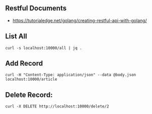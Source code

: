 ## Restful Documents
* https://tutorialedge.net/golang/creating-restful-api-with-golang/

## List All
```
curl -s localhost:10000/all | jq .
```

## Add Record
```
curl -H "Content-Type: application/json" --data @body.json localhost:10000/article
```

## Delete Record:
```
curl -X DELETE http://localhost:10000/delete/2
```
